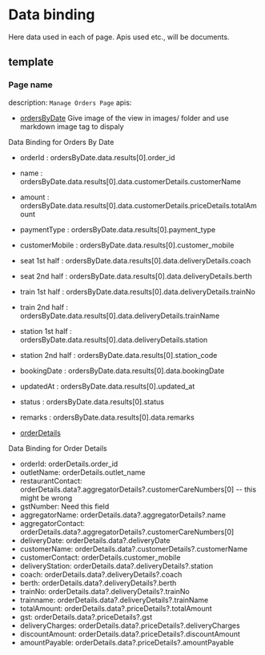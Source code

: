 # Data binding 

Here data used in each of page. Apis used etc., will be documents. 

## template 
### Page name 
description: `Manage Orders Page`
apis: 
- [ordersByDate](https://engine.spicywagon.in/dashboard/vendor/215/orders/2024-09-18/)
Give image of the view in images/ folder and use markdown image tag to dispaly 

Data Binding for Orders By Date
- orderId : ordersByDate.data.results[0].order_id
- name : ordersByDate.data.results[0].data.customerDetails.customerName
- amount : ordersByDate.data.results[0].data.customerDetails.priceDetails.totalAmount
- paymentType : ordersByDate.data.results[0].payment_type
- customerMobile : ordersByDate.data.results[0].customer_mobile
- seat 1st half : ordersByDate.data.results[0].data.deliveryDetails.coach
- seat 2nd half : ordersByDate.data.results[0].data.deliveryDetails.berth
- train 1st half : ordersByDate.data.results[0].data.deliveryDetails.trainNo
- train 2nd half : ordersByDate.data.results[0].data.deliveryDetails.trainName
- station 1st half : ordersByDate.data.results[0].data.deliveryDetails.station
- station 2nd half : ordersByDate.data.results[0].station_code
- bookingDate : ordersByDate.data.results[0].data.bookingDate
- updatedAt : ordersByDate.data.results[0].updated_at
- status : ordersByDate.data.results[0].status
- remarks : ordersByDate.data.results[0].data.remarks


- [orderDetails](https://engine.spicywagon.in/dashboard/vendor/215/order/1815140564/details)

Data Binding for Order Details
- orderId: orderDetails.order_id
- outletName: orderDetails.outlet_name
- restaurantContact: orderDetails.data?.aggregatorDetails?.customerCareNumbers[0] -- this might be wrong
- gstNumber: Need this field
- aggregatorName: orderDetails.data?.aggregatorDetails?.name
- aggregatorContact: orderDetails.data?.aggregatorDetails?.customerCareNumbers[0]
- deliveryDate: orderDetails.data?.deliveryDate
- customerName: orderDetails.data?.customerDetails?.customerName
- customerContact: orderDetails.customer_mobile
- deliveryStation: orderDetails.data?.deliveryDetails?.station
- coach: orderDetails.data?.deliveryDetails?.coach
- berth: orderDetails.data?.deliveryDetails?.berth
- trainNo: orderDetails.data?.deliveryDetails?.trainNo
- trainname: orderDetails.data?.deliveryDetails?.trainName
- totalAmount: orderDetails.data?.priceDetails?.totalAmount
- gst: orderDetails.data?.priceDetails?.gst
- deliveryCharges: orderDetails.data?.priceDetails?.deliveryCharges
- discountAmount: orderDetails.data?.priceDetails?.discountAmount
- amountPayable: orderDetails.data?.priceDetails?.amountPayable